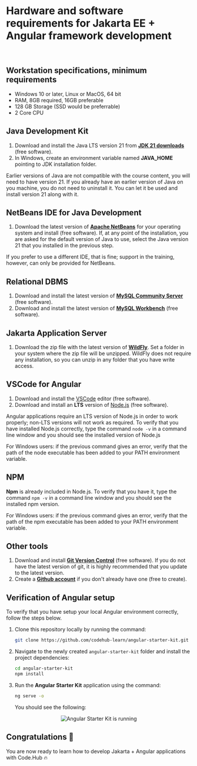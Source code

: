 # Hardware and software requirements for Jakarta EE + Angular framework development
&nbsp;
&nbsp;

## Workstation specifications, minimum requirements
- Windows 10 or later, Linux or MacOS, 64 bit
- RAM, 8GB required, 16GB preferable
- 128 GB Storage (SSD would be preferrable)
- 2 Core CPU

## Java Development Kit
1. Download and install the Java LTS version 21 from **[JDK 21 downloads](https://www.oracle.com/java/technologies/downloads/)** (free software).
2. In Windows, create an environment variable named **JAVA_HOME** pointing to JDK installation folder.

Earlier versions of Java are not compatible with the course content, you will need to have version 21. If you already have an earlier version of Java on you machine, you do not need to uninstall it. You can let it be used and install version 21 along with it.

## NetBeans IDE for Java Development
1. Download the latest version of **[Apache NetBeans](https://netbeans.apache.org/front/main/index.html)** for your operating system and install (free software). If, at any point of the installation, you are asked for the default version of Java to use, select the Java version 21 that you installed in the previous step.

If you prefer to use a different IDE, that is fine; support in the training, however, can only be provided for NetBeans. 

## Relational DBMS
1. Download and install the latest version of **[MySQL Community Server](https://dev.mysql.com/downloads/mysql/)** (free software).
2. Download and install the latest version of **[MySQL Workbench](https://dev.mysql.com/downloads/workbench/)** (free software).

## Jakarta Application Server
1. Download the zip file with the latest version of **[WildFly](https://www.wildfly.org/downloads/)**. Set a folder in your system where the zip file will be unzipped. WildFly does not require any installation, so you can unzip in any folder that you have write access.

## VSCode for Angular
1. Download and install the [VSCode](https://code.visualstudio.com/download) editor (free software).
2. Download and install an **LTS** version of [Node.js](https://nodejs.org/) (free software).

Angular applications require an LTS version of Node.js in order to work properly; non-LTS versions will not work as required. To verify that you have installed Node.js correctly, type the command `node -v` in a command line window and you should see the installed version of Node.js

For Windows users: if the previous command gives an error, verify that the path of the node executable has been added to your PATH environment variable.

## NPM

**Npm** is already included in Node.js. To verify that you have it, type the command `npm -v` in a command line window and you should see the installed npm version.

For Windows users: if the previous command gives an error, verify that the path of the npm executable has been added to your PATH environment variable.

## Other tools
1. Download and install **[Git Version Control](https://git-scm.com/downloads)** (free software). If you do not have the latest version of git, it is highly recommended that you update to the latest version.
2. Create a **[Github account](https://github.com/join)** if you don't already have one (free to create).

## Verification of Angular setup

To verify that you have setup your local Angular environment correctly, follow the steps below.

1. Clone this repository locally by running the command:

   ```sh
   git clone https://github.com/codehub-learn/angular-starter-kit.git
   ```

2. Navigate to the newly created `angular-starter-kit` folder and install the project dependencies:
   ```sh
   cd angular-starter-kit
   npm install
   ```

3. Run the **Angular Starter Kit** application using the command:
    ```sh
   ng serve -o
   ```
   You should see the following:

<p align="center">
  <img src="images/angular_app.png" alt="Angular Starter Kit is running" />
</p>

## Congratulations 👏

You are now ready to learn how to develop Jakarta + Angular applications with Code.Hub 🔥
